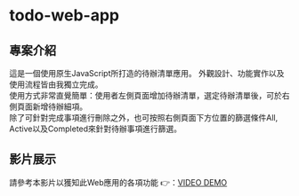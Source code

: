 # todo-web-app

## 專案介紹
這是一個使用原生JavaScript所打造的待辦清單應用。 
外觀設計、功能實作以及使用流程皆由我獨立完成。  
使用方式非常直覺簡單：使用者左側頁面增加待辦清單，選定待辦清單後，可於右側頁面新增待辦細項。  
除了可針對完成事項進行刪除之外，也可按照右側頁面下方位置的篩選條件All, Active以及Completed來針對待辦事項進行篩選。  

## 影片展示
請參考本影片以獲知此Web應用的各項功能 👉：[VIDEO DEMO](https://www.youtube.com/watch?v=dZiV5qM4i-k&feature=youtu.be)